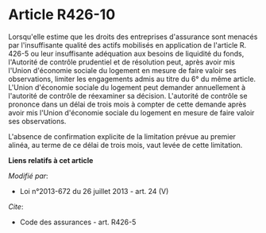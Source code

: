 # Article R426-10

Lorsqu'elle estime que les droits des entreprises d'assurance sont menacés par l'insuffisante qualité des actifs mobilisés en
application de l'article R. 426-5 ou leur insuffisante adéquation aux besoins de liquidité du fonds, l'Autorité de contrôle
prudentiel et de résolution peut, après avoir mis l'Union d'économie sociale du logement en mesure de faire valoir ses
observations, limiter les engagements admis au titre du 6° du même article. L'Union d'économie sociale du logement peut
demander annuellement à l'autorité de contrôle de réexaminer sa décision. L'autorité de contrôle se prononce dans un délai de
trois mois à compter de cette demande après avoir mis l'Union d'économie sociale du logement en mesure de faire valoir ses
observations.

L'absence de confirmation explicite de la limitation prévue au premier alinéa, au terme de ce délai de trois mois, vaut levée
de cette limitation.

**Liens relatifs à cet article**

_Modifié par_:

  - Loi n°2013-672 du 26 juillet 2013 - art. 24 (V)

_Cite_:

  - Code des assurances - art. R426-5
